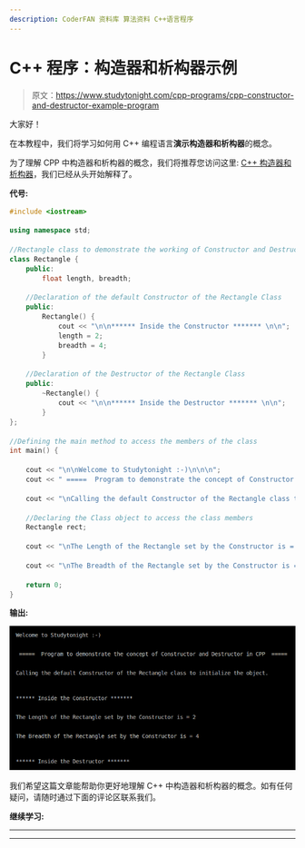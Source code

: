 ```yaml
---
description: CoderFAN 资料库 算法资料 C++语言程序
---
```


# C++ 程序：构造器和析构器示例

> 原文：<https://www.studytonight.com/cpp-programs/cpp-constructor-and-destructor-example-program>

大家好！

在本教程中，我们将学习如何用 C++ 编程语言**演示构造器和析构器**的概念。

为了理解 CPP 中构造器和析构器的概念，我们将推荐您访问这里: [C++ 构造器和析构器](https://www.studytonight.com/cpp/constructors-and-destructors-in-cpp.php)，我们已经从头开始解释了。

**代号:**

```cpp
#include <iostream>

using namespace std;

//Rectangle class to demonstrate the working of Constructor and Destructor in CPP
class Rectangle {
    public:
        float length, breadth;

    //Declaration of the default Constructor of the Rectangle Class
    public:
        Rectangle() {
            cout << "\n\n****** Inside the Constructor ******* \n\n";
            length = 2;
            breadth = 4;
        }

    //Declaration of the Destructor of the Rectangle Class
    public:
        ~Rectangle() {
            cout << "\n\n****** Inside the Destructor ******* \n\n";
        }
};

//Defining the main method to access the members of the class
int main() {

    cout << "\n\nWelcome to Studytonight :-)\n\n\n";
    cout << " =====  Program to demonstrate the concept of Constructor and Destructor in CPP  ===== \n\n";

    cout << "\nCalling the default Constructor of the Rectangle class to initialize the object.\n\n";

    //Declaring the Class object to access the class members
    Rectangle rect;

    cout << "\nThe Length of the Rectangle set by the Constructor is = " << rect.length << "\n\n";

    cout << "\nThe Breadth of the Rectangle set by the Constructor is = " << rect.breadth << "\n\n";

    return 0;
}
```

**输出:**

![C++ constructor and destructor](img/1f35afe970123f3bd7527dde65466c40.png)

我们希望这篇文章能帮助你更好地理解 C++ 中构造器和析构器的概念。如有任何疑问，请随时通过下面的评论区联系我们。

**继续学习:**

* * *

* * *